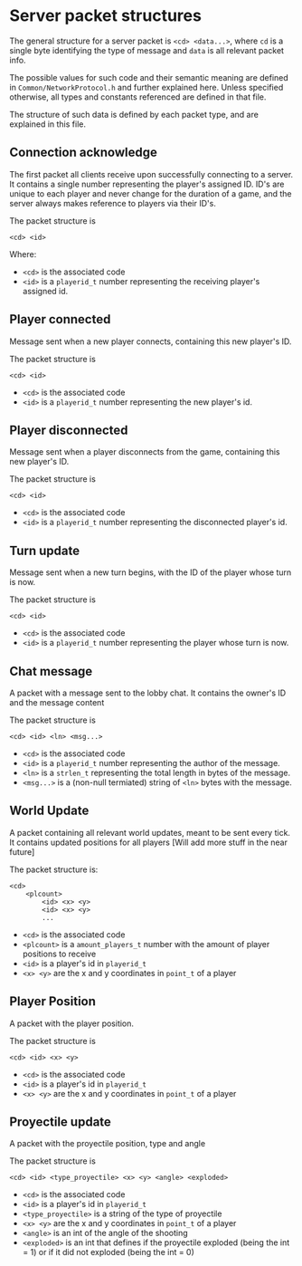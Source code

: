 # Server packet structures

The general structure for a server packet is `<cd> <data...>`, where `cd` is a single byte identifying the type of message and `data` is all relevant packet info.

The possible values for such code and their semantic meaning are defined in `Common/NetworkProtocol.h` and further explained here. Unless specified otherwise, all types and constants referenced are defined in that file.

The structure of such data is defined by each packet type, and are explained in this file.

## Connection acknowledge

The first packet all clients receive upon successfully connecting to a server. It contains a single number representing the player's assigned ID. ID's are unique to each player and never change for the duration of a game, and the server always makes reference to players via their ID's.

The packet structure is

```
<cd> <id>
```

Where:

- `<cd>` is the associated code
- `<id>` is a `playerid_t` number representing the receiving player's assigned id.

## Player connected

Message sent when a new player connects, containing this new player's ID.

The packet structure is

```
<cd> <id>
```

- `<cd>` is the associated code
- `<id>` is a `playerid_t` number representing the new player's id.

## Player disconnected

Message sent when a player disconnects from the game, containing this new player's ID.

The packet structure is

```
<cd> <id>
```

- `<cd>` is the associated code
- `<id>` is a `playerid_t` number representing the disconnected player's id.

## Turn update

Message sent when a new turn begins, with the ID of the player whose turn is now.

The packet structure is

```
<cd> <id>
```

- `<cd>` is the associated code
- `<id>` is a `playerid_t` number representing the player whose turn is now.

## Chat message

A packet with a message sent to the lobby chat. It contains the owner's ID and the message content

The packet structure is

```
<cd> <id> <ln> <msg...>
```

- `<cd>` is the associated code
- `<id>` is a `playerid_t` number representing the author of the message.
- `<ln>` is a `strlen_t` representing the total length in bytes of the message.
- `<msg...>` is a (non-null termiated) string of `<ln>` bytes with the message.

## World Update

A packet containing all relevant world updates, meant to be sent every tick. It contains updated positions for all players [Will add more stuff in the near future]

The packet structure is:

```
<cd>
    <plcount>
        <id> <x> <y>
        <id> <x> <y>
        ...
```

- `<cd>` is the associated code
- `<plcount>` is a `amount_players_t` number with the amount of player positions to receive
- `<id>` is a player's id in `playerid_t`
- `<x> <y>` are the x and y coordinates in `point_t` of a player


## Player Position

A packet with the player position.

The packet structure is

```
<cd> <id> <x> <y>
```

- `<cd>` is the associated code
- `<id>` is a player's id in `playerid_t`
- `<x> <y>` are the x and y coordinates in `point_t` of a player


## Proyectile update

A packet with the proyectile position, type and angle

The packet structure is

```
<cd> <id> <type_proyectile> <x> <y> <angle> <exploded>
```

- `<cd>` is the associated code
- `<id>` is a player's id in `playerid_t`
- `<type_proyectile>` is a string of the type of proyectile
- `<x> <y>` are the x and y coordinates in `point_t` of a player
- `<angle>` is an int of the angle of the shooting
- `<exploded>` is an int that defines if the proyectile exploded (being the int = 1) or if it did not exploded (being the int = 0)
